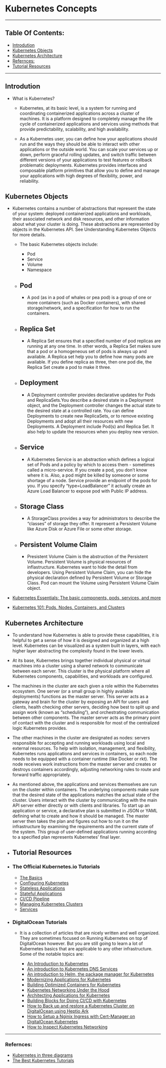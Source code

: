 # Kubernetes Concepts






***************************
## Table Of Contents: 
  - [Introdution](#introdution)
  - [Kubernetes Objects](#kubernetes-objects)
  - [Kubernetes Architecture](#kubernetes-architecture)
  - [Refernces:](#refernces)
  - [Tutorial Resources](#tutorial-resources)

*****************

## Introdution
 - What is Kubernetes?

    - Kubernetes, at its basic level, is a system for running and coordinating containerized applications across a cluster of machines. It is a platform designed to completely manage the life cycle of containerized applications and services using methods that provide predictability, scalability, and high availability.

    - As a Kubernetes user, you can define how your applications should run and the ways they should be able to interact with other applications or the outside world. You can scale your services up or down, perform graceful rolling updates, and switch traffic between different versions of your applications to test features or rollback problematic deployments. Kubernetes provides interfaces and composable platform primitives that allow you to define and manage your applications with high degrees of flexibility, power, and reliability.


## Kubernetes Objects

  - Kubernetes contains a number of abstractions that represent the state of your system: deployed containerized applications and workloads, their associated network and disk resources, and other information about what your cluster is doing. These abstractions are represented by objects in the Kubernetes API. See Understanding Kubernetes Objects for more details.

    - The basic Kubernetes objects include:

        -  Pod
        -  Service
        -  Volume
        -  Namespace

    - ## Pod

        - A pod (as in a pod of whales or pea pod) is a group of one or more containers (such as Docker containers), with shared storage/network, and a specification for how to run the containers.
    
    - ## Replica Set

        - A Replica Set ensures that a specified number of pod replicas are running at any one time. In other words, a Replica Set makes sure that a pod or a homogeneous set of pods is always up and available. A Replica set help you to define how many pods are available. If you define replica as three, then one pod die, the Replica Set create a pod to make it three.

    - ## Deployment

        - A Deployment controller provides declarative updates for Pods and ReplicaSets.You describe a desired state in a Deployment object, and the Deployment controller changes the actual state to the desired state at a controlled rate. You can define Deployments to create new ReplicaSets, or to remove existing Deployments and adopt all their resources with new Deployments. A Deployment include Pod(s) and Replica Set. It also help to update the resources when you deploy new version.

    - ## Service

        - A Kubernetes Service is an abstraction which defines a logical set of Pods and a policy by which to access them - sometimes called a micro-service. If you create a pod, you don’t know where it is. Also, a pod might be killed by someone or some shortage of a node. Service provide an endpoint of the pods for you. If you specify “type=LoadBalancer” it actually create an Azure Load Balancer to expose pod with Public IP address.

    - ## Storage Class

        - A StorageClass provides a way for administrators to describe the “classes” of storage they offer. It represent a Persistent Volume like Azure Disk or Azure File or some other storage.

    - ## Persistent Volume Claim

        - Presistent Volume Claim is the abstruction of the Persistent Volume. Persistent Volume is physical resources of inflastructure. Kubernetes want to hide the detail from developers. Using Persistent Volume Claim, you can hide the physical declaration defined by Persistent Volume or Storage Class. Pod can mount the Volume using Persistent Volume Claim object.


- [Kubernetes Essentials: The basic components, pods, services, and more](https://www.padok.fr/en/blog/kubernetes-essentials-components-pods-services)
- [Kubernetes 101: Pods, Nodes, Containers, and Clusters](https://medium.com/google-cloud/kubernetes-101-pods-nodes-containers-and-clusters-c1509e409e16)

## Kubernetes Architecture

 - To understand how Kubernetes is able to provide these capabilities, it is helpful to get a sense of how it is designed and organized at a high level. Kubernetes can be visualized as a system built in layers, with each higher layer abstracting the complexity found in the lower levels.

 - At its base, Kubernetes brings together individual physical or virtual machines into a cluster using a shared network to communicate between each server. This cluster is the physical platform where all Kubernetes components, capabilities, and workloads are configured.

 - The machines in the cluster are each given a role within the Kubernetes ecosystem. One server (or a small group in highly available deployments) functions as the master server. This server acts as a gateway and brain for the cluster by exposing an API for users and clients, health checking other servers, deciding how best to split up and assign work (known as “scheduling”), and orchestrating communication between other components. The master server acts as the primary point of contact with the cluster and is responsible for most of the centralized logic Kubernetes provides.

 - The other machines in the cluster are designated as nodes: servers responsible for accepting and running workloads using local and external resources. To help with isolation, management, and flexibility, Kubernetes runs applications and services in containers, so each node needs to be equipped with a container runtime (like Docker or rkt). The node receives work instructions from the master server and creates or destroys containers accordingly, adjusting networking rules to route and forward traffic appropriately.

 - As mentioned above, the applications and services themselves are run on the cluster within containers. The underlying components make sure that the desired state of the applications matches the actual state of the cluster. Users interact with the cluster by communicating with the main API server either directly or with clients and libraries. To start up an application or service, a declarative plan is submitted in JSON or YAML defining what to create and how it should be managed. The master server then takes the plan and figures out how to run it on the infrastructure by examining the requirements and the current state of the system. This group of user-defined applications running according to a specified plan represents Kubernetes’ final layer.

- ## Tutorial Resources  

- ### The Official Kubernetes.io Tutorials
      
    - [The Basics](https://kubernetes.io/docs/tutorials/#basics)
    - [Configuring Kubernetes](https://kubernetes.io/docs/tutorials/#configuration)
    - [Stateless Applications](https://kubernetes.io/docs/tutorials/#stateless-applications)
    - [Stateful Applications](https://kubernetes.io/docs/tutorials/#stateful-applications)
    - [CI/CD Pipeline](https://kubernetes.io/docs/tutorials/#ci-cd-pipeline)
    - [Managing Kubernetes Clusters](https://kubernetes.io/docs/tutorials/#clusters)
    - [Services](https://kubernetes.io/docs/tutorials/#services)

- ### DigitalOcean Tutorials

    - It is a collection of articles that are nicely written and well organized. They are sometimes focused on Running Kubernetes on top of DigitalOcean however. But you are still going to learn a lot of Kubernetes basics that are applicable to any other infrastructure. Some of the notable topics are:

        - [An Introduction to Kubernetes](https://www.digitalocean.com/community/tutorials/an-introduction-to-kubernetes)
        - [An introduction to Kubernetes DNS Services](https://www.digitalocean.com/community/tutorials/an-introduction-to-the-kubernetes-dns-service)
        - [An introduction to Helm, the package manager for Kubernetes](https://www.digitalocean.com/community/tutorials/an-introduction-to-helm-the-package-manager-for-kubernetes)
        - [Modernizing Applications for Kubernetes](https://www.digitalocean.com/community/tutorials/modernizing-applications-for-kubernetes)
        - [Building Optimized Containers for Kubernetes](https://www.digitalocean.com/community/tutorials/building-optimized-containers-for-kubernetes)
        - [Kubernetes Networking Under the Hood](https://www.digitalocean.com/community/tutorials/kubernetes-networking-under-the-hood)
        - [Architecting Applications for Kubernetes](https://www.digitalocean.com/community/tutorials/architecting-applications-for-kubernetes)
        - [Building Blocks for Doing CI/CD with Kubernetes](https://www.digitalocean.com/community/tutorials/webinar-series-building-blocks-for-doing-ci-cd-with-kubernetes)
        - [How to Back up and restore a Kubernetes Cluster on DigitalOcean using Heptio Ark](https://www.digitalocean.com/community/tutorials/how-to-back-up-and-restore-a-kubernetes-cluster-on-digitalocean-using-heptio-ark)
        - [How to Setup a Nginix Ingress with Cert-Manager on DigitalOcean Kubernetes](https://www.digitalocean.com/community/tutorials/how-to-set-up-an-nginx-ingress-with-cert-manager-on-digitalocean-kubernetes)
        - [How to Inspect Kubernetes Networking](https://www.digitalocean.com/community/tutorials/how-to-inspect-kubernetes-networking)





************ 

### Refernces:

- [Kubernetes in three diagrams](https://medium.com/@tsuyoshiushio/kubernetes-in-three-diagrams-6aba8432541c)
- [The Best Kubernetes Tutorials](https://www.magalix.com/blog/the-best-kubernetes-tutorials)